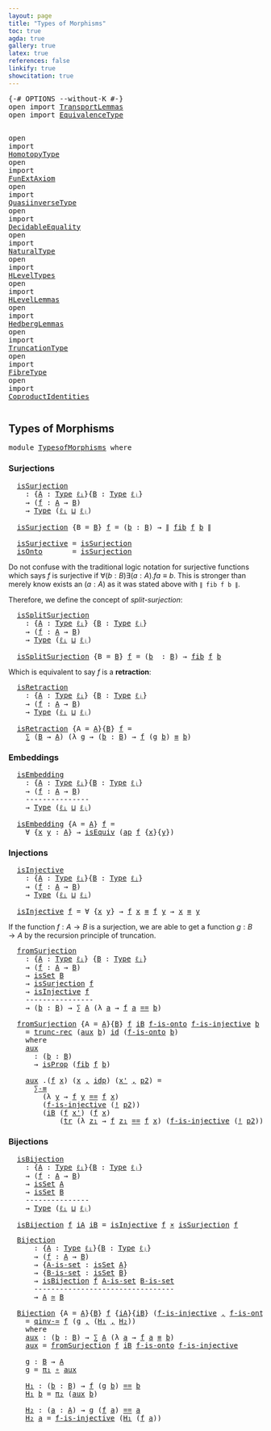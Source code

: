 ```yaml
---
layout: page
title: "Types of Morphisms"
toc: true
agda: true
gallery: true
latex: true
references: false
linkify: true
showcitation: true
---
```


<div class="hide" >
<pre class="Agda">
<a id="182" class="Symbol">{-#</a> <a id="186" class="Keyword">OPTIONS</a> <a id="194" class="Pragma">--without-K</a> <a id="206" class="Symbol">#-}</a>
<a id="210" class="Keyword">open</a> <a id="215" class="Keyword">import</a> <a id="222" href="TransportLemmas.html" class="Module">TransportLemmas</a>
<a id="238" class="Keyword">open</a> <a id="243" class="Keyword">import</a> <a id="250" href="EquivalenceType.html" class="Module">EquivalenceType</a>

<a id="267" class="Keyword">open</a> <a id="272" class="Keyword">import</a> <a id="279" href="HomotopyType.html" class="Module">HomotopyType</a>
<a id="292" class="Keyword">open</a> <a id="297" class="Keyword">import</a> <a id="304" href="FunExtAxiom.html" class="Module">FunExtAxiom</a>
<a id="316" class="Keyword">open</a> <a id="321" class="Keyword">import</a> <a id="328" href="QuasiinverseType.html" class="Module">QuasiinverseType</a>
<a id="345" class="Keyword">open</a> <a id="350" class="Keyword">import</a> <a id="357" href="DecidableEquality.html" class="Module">DecidableEquality</a>
<a id="375" class="Keyword">open</a> <a id="380" class="Keyword">import</a> <a id="387" href="NaturalType.html" class="Module">NaturalType</a>
<a id="399" class="Keyword">open</a> <a id="404" class="Keyword">import</a> <a id="411" href="HLevelTypes.html" class="Module">HLevelTypes</a>
<a id="423" class="Keyword">open</a> <a id="428" class="Keyword">import</a> <a id="435" href="HLevelLemmas.html" class="Module">HLevelLemmas</a>
<a id="448" class="Keyword">open</a> <a id="453" class="Keyword">import</a> <a id="460" href="HedbergLemmas.html" class="Module">HedbergLemmas</a>
<a id="474" class="Keyword">open</a> <a id="479" class="Keyword">import</a> <a id="486" href="TruncationType.html" class="Module">TruncationType</a>
<a id="501" class="Keyword">open</a> <a id="506" class="Keyword">import</a> <a id="513" href="FibreType.html" class="Module">FibreType</a>
<a id="523" class="Keyword">open</a> <a id="528" class="Keyword">import</a> <a id="535" href="CoproductIdentities.html" class="Module">CoproductIdentities</a>
</pre>
</div>

## Types of Morphisms

<pre class="Agda">
<a id="610" class="Keyword">module</a> <a id="617" href="TypesofMorphisms.html" class="Module">TypesofMorphisms</a> <a id="634" class="Keyword">where</a>
</pre>

### Surjections

<pre class="Agda">
  <a id="isSurjection"></a><a id="684" href="TypesofMorphisms.html#684" class="Function">isSurjection</a>
    <a id="701" class="Symbol">:</a> <a id="703" class="Symbol">{</a><a id="704" href="TypesofMorphisms.html#704" class="Bound">A</a> <a id="706" class="Symbol">:</a> <a id="708" href="Intro.html#1803" class="Function">Type</a> <a id="713" href="Intro.html#2245" class="Generalizable">ℓᵢ</a><a id="715" class="Symbol">}{</a><a id="717" href="TypesofMorphisms.html#717" class="Bound">B</a> <a id="719" class="Symbol">:</a> <a id="721" href="Intro.html#1803" class="Function">Type</a> <a id="726" href="Intro.html#2248" class="Generalizable">ℓⱼ</a><a id="728" class="Symbol">}</a>
    <a id="734" class="Symbol">→</a> <a id="736" class="Symbol">(</a><a id="737" href="TypesofMorphisms.html#737" class="Bound">f</a> <a id="739" class="Symbol">:</a> <a id="741" href="TypesofMorphisms.html#704" class="Bound">A</a> <a id="743" class="Symbol">→</a> <a id="745" href="TypesofMorphisms.html#717" class="Bound">B</a><a id="746" class="Symbol">)</a>
    <a id="752" class="Symbol">→</a> <a id="754" href="Intro.html#1803" class="Function">Type</a> <a id="759" class="Symbol">(</a><a id="760" href="Intro.html#2245" class="Generalizable">ℓᵢ</a> <a id="763" href="Agda.Primitive.html#657" class="Primitive Operator">⊔</a> <a id="765" href="Intro.html#2248" class="Generalizable">ℓⱼ</a><a id="767" class="Symbol">)</a>

  <a id="772" href="TypesofMorphisms.html#684" class="Function">isSurjection</a> <a id="785" class="Symbol">{</a><a id="786" class="Argument">B</a> <a id="788" class="Symbol">=</a> <a id="790" href="TypesofMorphisms.html#790" class="Bound">B</a><a id="791" class="Symbol">}</a> <a id="793" href="TypesofMorphisms.html#793" class="Bound">f</a> <a id="795" class="Symbol">=</a> <a id="797" class="Symbol">(</a><a id="798" href="TypesofMorphisms.html#798" class="Bound">b</a> <a id="800" class="Symbol">:</a> <a id="802" href="TypesofMorphisms.html#790" class="Bound">B</a><a id="803" class="Symbol">)</a> <a id="805" class="Symbol">→</a> <a id="807" href="TruncationType.html#821" class="Function Operator">∥</a> <a id="809" href="FibreType.html#537" class="Function">fib</a> <a id="813" href="TypesofMorphisms.html#793" class="Bound">f</a> <a id="815" href="TypesofMorphisms.html#798" class="Bound">b</a> <a id="817" href="TruncationType.html#821" class="Function Operator">∥</a>

  <a id="isSurjective"></a><a id="822" href="TypesofMorphisms.html#822" class="Function">isSurjective</a> <a id="835" class="Symbol">=</a> <a id="837" href="TypesofMorphisms.html#684" class="Function">isSurjection</a>
  <a id="isOnto"></a><a id="852" href="TypesofMorphisms.html#852" class="Function">isOnto</a>       <a id="865" class="Symbol">=</a> <a id="867" href="TypesofMorphisms.html#684" class="Function">isSurjection</a>
</pre>

Do not confuse with the traditional logic notation
for surjective functions which says $f$ is surjective if
$∀ (b : B) ∃ (a : A) . f a ≡ b$. This is stronger than merely
know exists an $(a : A)$ as it was stated above with `∥ fib f b ∥`.

Therefore, we define the concept of *split-surjection*:

<pre class="Agda">
  <a id="isSplitSurjection"></a><a id="1203" href="TypesofMorphisms.html#1203" class="Function">isSplitSurjection</a>
    <a id="1225" class="Symbol">:</a> <a id="1227" class="Symbol">{</a><a id="1228" href="TypesofMorphisms.html#1228" class="Bound">A</a> <a id="1230" class="Symbol">:</a> <a id="1232" href="Intro.html#1803" class="Function">Type</a> <a id="1237" href="Intro.html#2245" class="Generalizable">ℓᵢ</a><a id="1239" class="Symbol">}</a> <a id="1241" class="Symbol">{</a><a id="1242" href="TypesofMorphisms.html#1242" class="Bound">B</a> <a id="1244" class="Symbol">:</a> <a id="1246" href="Intro.html#1803" class="Function">Type</a> <a id="1251" href="Intro.html#2248" class="Generalizable">ℓⱼ</a><a id="1253" class="Symbol">}</a>
    <a id="1259" class="Symbol">→</a> <a id="1261" class="Symbol">(</a><a id="1262" href="TypesofMorphisms.html#1262" class="Bound">f</a> <a id="1264" class="Symbol">:</a> <a id="1266" href="TypesofMorphisms.html#1228" class="Bound">A</a> <a id="1268" class="Symbol">→</a> <a id="1270" href="TypesofMorphisms.html#1242" class="Bound">B</a><a id="1271" class="Symbol">)</a>
    <a id="1277" class="Symbol">→</a> <a id="1279" href="Intro.html#1803" class="Function">Type</a> <a id="1284" class="Symbol">(</a><a id="1285" href="Intro.html#2245" class="Generalizable">ℓᵢ</a> <a id="1288" href="Agda.Primitive.html#657" class="Primitive Operator">⊔</a> <a id="1290" href="Intro.html#2248" class="Generalizable">ℓⱼ</a><a id="1292" class="Symbol">)</a>

  <a id="1297" href="TypesofMorphisms.html#1203" class="Function">isSplitSurjection</a> <a id="1315" class="Symbol">{</a><a id="1316" class="Argument">B</a> <a id="1318" class="Symbol">=</a> <a id="1320" href="TypesofMorphisms.html#1320" class="Bound">B</a><a id="1321" class="Symbol">}</a> <a id="1323" href="TypesofMorphisms.html#1323" class="Bound">f</a> <a id="1325" class="Symbol">=</a> <a id="1327" class="Symbol">(</a><a id="1328" href="TypesofMorphisms.html#1328" class="Bound">b</a>  <a id="1331" class="Symbol">:</a> <a id="1333" href="TypesofMorphisms.html#1320" class="Bound">B</a><a id="1334" class="Symbol">)</a> <a id="1336" class="Symbol">→</a> <a id="1338" href="FibreType.html#537" class="Function">fib</a> <a id="1342" href="TypesofMorphisms.html#1323" class="Bound">f</a> <a id="1344" href="TypesofMorphisms.html#1328" class="Bound">b</a>
</pre>

Which is equivalent to say $f$ is a **retraction**:

<pre class="Agda">
  <a id="isRetraction"></a><a id="1426" href="TypesofMorphisms.html#1426" class="Function">isRetraction</a>
    <a id="1443" class="Symbol">:</a> <a id="1445" class="Symbol">{</a><a id="1446" href="TypesofMorphisms.html#1446" class="Bound">A</a> <a id="1448" class="Symbol">:</a> <a id="1450" href="Intro.html#1803" class="Function">Type</a> <a id="1455" href="Intro.html#2245" class="Generalizable">ℓᵢ</a><a id="1457" class="Symbol">}</a> <a id="1459" class="Symbol">{</a><a id="1460" href="TypesofMorphisms.html#1460" class="Bound">B</a> <a id="1462" class="Symbol">:</a> <a id="1464" href="Intro.html#1803" class="Function">Type</a> <a id="1469" href="Intro.html#2248" class="Generalizable">ℓⱼ</a><a id="1471" class="Symbol">}</a>
    <a id="1477" class="Symbol">→</a> <a id="1479" class="Symbol">(</a><a id="1480" href="TypesofMorphisms.html#1480" class="Bound">f</a> <a id="1482" class="Symbol">:</a> <a id="1484" href="TypesofMorphisms.html#1446" class="Bound">A</a> <a id="1486" class="Symbol">→</a> <a id="1488" href="TypesofMorphisms.html#1460" class="Bound">B</a><a id="1489" class="Symbol">)</a>
    <a id="1495" class="Symbol">→</a> <a id="1497" href="Intro.html#1803" class="Function">Type</a> <a id="1502" class="Symbol">(</a><a id="1503" href="Intro.html#2245" class="Generalizable">ℓᵢ</a> <a id="1506" href="Agda.Primitive.html#657" class="Primitive Operator">⊔</a> <a id="1508" href="Intro.html#2248" class="Generalizable">ℓⱼ</a><a id="1510" class="Symbol">)</a>

  <a id="1515" href="TypesofMorphisms.html#1426" class="Function">isRetraction</a> <a id="1528" class="Symbol">{</a><a id="1529" class="Argument">A</a> <a id="1531" class="Symbol">=</a> <a id="1533" href="TypesofMorphisms.html#1533" class="Bound">A</a><a id="1534" class="Symbol">}{</a><a id="1536" href="TypesofMorphisms.html#1536" class="Bound">B</a><a id="1537" class="Symbol">}</a> <a id="1539" href="TypesofMorphisms.html#1539" class="Bound">f</a> <a id="1541" class="Symbol">=</a>
    <a id="1547" href="BasicTypes.html#1497" class="Record">∑</a> <a id="1549" class="Symbol">(</a><a id="1550" href="TypesofMorphisms.html#1536" class="Bound">B</a> <a id="1552" class="Symbol">→</a> <a id="1554" href="TypesofMorphisms.html#1533" class="Bound">A</a><a id="1555" class="Symbol">)</a> <a id="1557" class="Symbol">(λ</a> <a id="1560" href="TypesofMorphisms.html#1560" class="Bound">g</a> <a id="1562" class="Symbol">→</a> <a id="1564" class="Symbol">(</a><a id="1565" href="TypesofMorphisms.html#1565" class="Bound">b</a> <a id="1567" class="Symbol">:</a> <a id="1569" href="TypesofMorphisms.html#1536" class="Bound">B</a><a id="1570" class="Symbol">)</a> <a id="1572" class="Symbol">→</a> <a id="1574" href="TypesofMorphisms.html#1539" class="Bound">f</a> <a id="1576" class="Symbol">(</a><a id="1577" href="TypesofMorphisms.html#1560" class="Bound">g</a> <a id="1579" href="TypesofMorphisms.html#1565" class="Bound">b</a><a id="1580" class="Symbol">)</a> <a id="1582" href="BasicTypes.html#4470" class="Function Operator">≡</a> <a id="1584" href="TypesofMorphisms.html#1565" class="Bound">b</a><a id="1585" class="Symbol">)</a>
</pre>


### Embeddings

<pre class="Agda">
  <a id="isEmbedding"></a><a id="1631" href="TypesofMorphisms.html#1631" class="Function">isEmbedding</a>
    <a id="1647" class="Symbol">:</a> <a id="1649" class="Symbol">{</a><a id="1650" href="TypesofMorphisms.html#1650" class="Bound">A</a> <a id="1652" class="Symbol">:</a> <a id="1654" href="Intro.html#1803" class="Function">Type</a> <a id="1659" href="Intro.html#2245" class="Generalizable">ℓᵢ</a><a id="1661" class="Symbol">}{</a><a id="1663" href="TypesofMorphisms.html#1663" class="Bound">B</a> <a id="1665" class="Symbol">:</a> <a id="1667" href="Intro.html#1803" class="Function">Type</a> <a id="1672" href="Intro.html#2248" class="Generalizable">ℓⱼ</a><a id="1674" class="Symbol">}</a>
    <a id="1680" class="Symbol">→</a> <a id="1682" class="Symbol">(</a><a id="1683" href="TypesofMorphisms.html#1683" class="Bound">f</a> <a id="1685" class="Symbol">:</a> <a id="1687" href="TypesofMorphisms.html#1650" class="Bound">A</a> <a id="1689" class="Symbol">→</a> <a id="1691" href="TypesofMorphisms.html#1663" class="Bound">B</a><a id="1692" class="Symbol">)</a>
    <a id="1698" class="Comment">---------------</a>
    <a id="1718" class="Symbol">→</a> <a id="1720" href="Intro.html#1803" class="Function">Type</a> <a id="1725" class="Symbol">(</a><a id="1726" href="Intro.html#2245" class="Generalizable">ℓᵢ</a> <a id="1729" href="Agda.Primitive.html#657" class="Primitive Operator">⊔</a> <a id="1731" href="Intro.html#2248" class="Generalizable">ℓⱼ</a><a id="1733" class="Symbol">)</a>

  <a id="1738" href="TypesofMorphisms.html#1631" class="Function">isEmbedding</a> <a id="1750" class="Symbol">{</a><a id="1751" class="Argument">A</a> <a id="1753" class="Symbol">=</a> <a id="1755" href="TypesofMorphisms.html#1755" class="Bound">A</a><a id="1756" class="Symbol">}</a> <a id="1758" href="TypesofMorphisms.html#1758" class="Bound">f</a> <a id="1760" class="Symbol">=</a>
    <a id="1766" class="Symbol">∀</a> <a id="1768" class="Symbol">{</a><a id="1769" href="TypesofMorphisms.html#1769" class="Bound">x</a> <a id="1771" href="TypesofMorphisms.html#1771" class="Bound">y</a> <a id="1773" class="Symbol">:</a> <a id="1775" href="TypesofMorphisms.html#1755" class="Bound">A</a><a id="1776" class="Symbol">}</a> <a id="1778" class="Symbol">→</a> <a id="1780" href="EquivalenceType.html#1170" class="Function">isEquiv</a> <a id="1788" class="Symbol">(</a><a id="1789" href="AlgebraOnPaths.html#389" class="Function">ap</a> <a id="1792" href="TypesofMorphisms.html#1758" class="Bound">f</a> <a id="1794" class="Symbol">{</a><a id="1795" href="TypesofMorphisms.html#1769" class="Bound">x</a><a id="1796" class="Symbol">}{</a><a id="1798" href="TypesofMorphisms.html#1771" class="Bound">y</a><a id="1799" class="Symbol">})</a>
</pre>

### Injections

<pre class="Agda">
  <a id="isInjective"></a><a id="1845" href="TypesofMorphisms.html#1845" class="Function">isInjective</a>
    <a id="1861" class="Symbol">:</a> <a id="1863" class="Symbol">{</a><a id="1864" href="TypesofMorphisms.html#1864" class="Bound">A</a> <a id="1866" class="Symbol">:</a> <a id="1868" href="Intro.html#1803" class="Function">Type</a> <a id="1873" href="Intro.html#2245" class="Generalizable">ℓᵢ</a><a id="1875" class="Symbol">}{</a><a id="1877" href="TypesofMorphisms.html#1877" class="Bound">B</a> <a id="1879" class="Symbol">:</a> <a id="1881" href="Intro.html#1803" class="Function">Type</a> <a id="1886" href="Intro.html#2248" class="Generalizable">ℓⱼ</a><a id="1888" class="Symbol">}</a>
    <a id="1894" class="Symbol">→</a> <a id="1896" class="Symbol">(</a><a id="1897" href="TypesofMorphisms.html#1897" class="Bound">f</a> <a id="1899" class="Symbol">:</a> <a id="1901" href="TypesofMorphisms.html#1864" class="Bound">A</a> <a id="1903" class="Symbol">→</a> <a id="1905" href="TypesofMorphisms.html#1877" class="Bound">B</a><a id="1906" class="Symbol">)</a>
    <a id="1912" class="Symbol">→</a> <a id="1914" href="Intro.html#1803" class="Function">Type</a> <a id="1919" class="Symbol">(</a><a id="1920" href="Intro.html#2245" class="Generalizable">ℓᵢ</a> <a id="1923" href="Agda.Primitive.html#657" class="Primitive Operator">⊔</a> <a id="1925" href="Intro.html#2248" class="Generalizable">ℓⱼ</a><a id="1927" class="Symbol">)</a>

  <a id="1932" href="TypesofMorphisms.html#1845" class="Function">isInjective</a> <a id="1944" href="TypesofMorphisms.html#1944" class="Bound">f</a> <a id="1946" class="Symbol">=</a> <a id="1948" class="Symbol">∀</a> <a id="1950" class="Symbol">{</a><a id="1951" href="TypesofMorphisms.html#1951" class="Bound">x</a> <a id="1953" href="TypesofMorphisms.html#1953" class="Bound">y</a><a id="1954" class="Symbol">}</a> <a id="1956" class="Symbol">→</a> <a id="1958" href="TypesofMorphisms.html#1944" class="Bound">f</a> <a id="1960" href="TypesofMorphisms.html#1951" class="Bound">x</a> <a id="1962" href="BasicTypes.html#4470" class="Function Operator">≡</a> <a id="1964" href="TypesofMorphisms.html#1944" class="Bound">f</a> <a id="1966" href="TypesofMorphisms.html#1953" class="Bound">y</a> <a id="1968" class="Symbol">→</a> <a id="1970" href="TypesofMorphisms.html#1951" class="Bound">x</a> <a id="1972" href="BasicTypes.html#4470" class="Function Operator">≡</a> <a id="1974" href="TypesofMorphisms.html#1953" class="Bound">y</a>
</pre>


If the function $f : A → B$ is a surjection, we are able to get
a function $g : B → A$ by the recursion principle of truncation.

<pre class="Agda">
  <a id="fromSurjection"></a><a id="2134" href="TypesofMorphisms.html#2134" class="Function">fromSurjection</a>
    <a id="2153" class="Symbol">:</a> <a id="2155" class="Symbol">{</a><a id="2156" href="TypesofMorphisms.html#2156" class="Bound">A</a> <a id="2158" class="Symbol">:</a> <a id="2160" href="Intro.html#1803" class="Function">Type</a> <a id="2165" href="Intro.html#2245" class="Generalizable">ℓᵢ</a><a id="2167" class="Symbol">}</a> <a id="2169" class="Symbol">{</a><a id="2170" href="TypesofMorphisms.html#2170" class="Bound">B</a> <a id="2172" class="Symbol">:</a> <a id="2174" href="Intro.html#1803" class="Function">Type</a> <a id="2179" href="Intro.html#2248" class="Generalizable">ℓⱼ</a><a id="2181" class="Symbol">}</a>
    <a id="2187" class="Symbol">→</a> <a id="2189" class="Symbol">(</a><a id="2190" href="TypesofMorphisms.html#2190" class="Bound">f</a> <a id="2192" class="Symbol">:</a> <a id="2194" href="TypesofMorphisms.html#2156" class="Bound">A</a> <a id="2196" class="Symbol">→</a> <a id="2198" href="TypesofMorphisms.html#2170" class="Bound">B</a><a id="2199" class="Symbol">)</a>
    <a id="2205" class="Symbol">→</a> <a id="2207" href="HLevelTypes.html#1682" class="Function">isSet</a> <a id="2213" href="TypesofMorphisms.html#2170" class="Bound">B</a>
    <a id="2219" class="Symbol">→</a> <a id="2221" href="TypesofMorphisms.html#684" class="Function">isSurjection</a> <a id="2234" href="TypesofMorphisms.html#2190" class="Bound">f</a>
    <a id="2240" class="Symbol">→</a> <a id="2242" href="TypesofMorphisms.html#1845" class="Function">isInjective</a> <a id="2254" href="TypesofMorphisms.html#2190" class="Bound">f</a>
    <a id="2260" class="Comment">----------------</a>
    <a id="2281" class="Symbol">→</a> <a id="2283" class="Symbol">(</a><a id="2284" href="TypesofMorphisms.html#2284" class="Bound">b</a> <a id="2286" class="Symbol">:</a> <a id="2288" href="TypesofMorphisms.html#2170" class="Bound">B</a><a id="2289" class="Symbol">)</a> <a id="2291" class="Symbol">→</a> <a id="2293" href="BasicTypes.html#1497" class="Record">∑</a> <a id="2295" href="TypesofMorphisms.html#2156" class="Bound">A</a> <a id="2297" class="Symbol">(λ</a> <a id="2300" href="TypesofMorphisms.html#2300" class="Bound">a</a> <a id="2302" class="Symbol">→</a> <a id="2304" href="TypesofMorphisms.html#2190" class="Bound">f</a> <a id="2306" href="TypesofMorphisms.html#2300" class="Bound">a</a> <a id="2308" href="BasicTypes.html#4284" class="Datatype Operator">==</a> <a id="2311" href="TypesofMorphisms.html#2284" class="Bound">b</a><a id="2312" class="Symbol">)</a>

  <a id="2317" href="TypesofMorphisms.html#2134" class="Function">fromSurjection</a> <a id="2332" class="Symbol">{</a><a id="2333" class="Argument">A</a> <a id="2335" class="Symbol">=</a> <a id="2337" href="TypesofMorphisms.html#2337" class="Bound">A</a><a id="2338" class="Symbol">}{</a><a id="2340" href="TypesofMorphisms.html#2340" class="Bound">B</a><a id="2341" class="Symbol">}</a> <a id="2343" href="TypesofMorphisms.html#2343" class="Bound">f</a> <a id="2345" href="TypesofMorphisms.html#2345" class="Bound">iB</a> <a id="2348" href="TypesofMorphisms.html#2348" class="Bound">f-is-onto</a> <a id="2358" href="TypesofMorphisms.html#2358" class="Bound">f-is-injective</a> <a id="2373" href="TypesofMorphisms.html#2373" class="Bound">b</a>
    <a id="2379" class="Symbol">=</a> <a id="2381" href="TruncationType.html#1150" class="Function">trunc-rec</a> <a id="2391" class="Symbol">(</a><a id="2392" href="TypesofMorphisms.html#2430" class="Function">aux</a> <a id="2396" href="TypesofMorphisms.html#2373" class="Bound">b</a><a id="2397" class="Symbol">)</a> <a id="2399" href="BasicFunctions.html#376" class="Function">id</a> <a id="2402" class="Symbol">(</a><a id="2403" href="TypesofMorphisms.html#2348" class="Bound">f-is-onto</a> <a id="2413" href="TypesofMorphisms.html#2373" class="Bound">b</a><a id="2414" class="Symbol">)</a>
    <a id="2420" class="Keyword">where</a>
    <a id="2430" href="TypesofMorphisms.html#2430" class="Function">aux</a>
      <a id="2440" class="Symbol">:</a> <a id="2442" class="Symbol">(</a><a id="2443" href="TypesofMorphisms.html#2443" class="Bound">b</a> <a id="2445" class="Symbol">:</a> <a id="2447" href="TypesofMorphisms.html#2340" class="Bound">B</a><a id="2448" class="Symbol">)</a>
      <a id="2456" class="Symbol">→</a> <a id="2458" href="HLevelTypes.html#1162" class="Function">isProp</a> <a id="2465" class="Symbol">(</a><a id="2466" href="FibreType.html#537" class="Function">fib</a> <a id="2470" href="TypesofMorphisms.html#2343" class="Bound">f</a> <a id="2472" href="TypesofMorphisms.html#2443" class="Bound">b</a><a id="2473" class="Symbol">)</a>

    <a id="2480" href="TypesofMorphisms.html#2430" class="Function">aux</a> <a id="2484" class="DottedPattern Symbol">.(</a><a id="2486" href="TypesofMorphisms.html#2343" class="DottedPattern Bound">f</a> <a id="2488" href="TypesofMorphisms.html#2492" class="DottedPattern Bound">x</a><a id="2489" class="DottedPattern Symbol">)</a> <a id="2491" class="Symbol">(</a><a id="2492" href="TypesofMorphisms.html#2492" class="Bound">x</a> <a id="2494" href="BasicTypes.html#1572" class="InductiveConstructor Operator">,</a> <a id="2496" href="BasicTypes.html#4339" class="InductiveConstructor">idp</a><a id="2499" class="Symbol">)</a> <a id="2501" class="Symbol">(</a><a id="2502" href="TypesofMorphisms.html#2502" class="Bound">x&#39;</a> <a id="2505" href="BasicTypes.html#1572" class="InductiveConstructor Operator">,</a> <a id="2507" href="TypesofMorphisms.html#2507" class="Bound">p2</a><a id="2509" class="Symbol">)</a> <a id="2511" class="Symbol">=</a>
      <a id="2519" href="CoproductIdentities.html#495" class="Function">∑-≡</a>
        <a id="2531" class="Symbol">(λ</a> <a id="2534" href="TypesofMorphisms.html#2534" class="Bound">y</a> <a id="2536" class="Symbol">→</a> <a id="2538" href="TypesofMorphisms.html#2343" class="Bound">f</a> <a id="2540" href="TypesofMorphisms.html#2534" class="Bound">y</a> <a id="2542" href="BasicTypes.html#4284" class="Datatype Operator">==</a> <a id="2545" href="TypesofMorphisms.html#2343" class="Bound">f</a> <a id="2547" href="TypesofMorphisms.html#2492" class="Bound">x</a><a id="2548" class="Symbol">)</a>
        <a id="2558" class="Symbol">(</a><a id="2559" href="TypesofMorphisms.html#2358" class="Bound">f-is-injective</a> <a id="2574" class="Symbol">(</a><a id="2575" href="BasicFunctions.html#4299" class="Function Operator">!</a> <a id="2577" href="TypesofMorphisms.html#2507" class="Bound">p2</a><a id="2579" class="Symbol">))</a>
        <a id="2590" class="Symbol">(</a><a id="2591" href="TypesofMorphisms.html#2345" class="Bound">iB</a> <a id="2594" class="Symbol">(</a><a id="2595" href="TypesofMorphisms.html#2343" class="Bound">f</a> <a id="2597" href="TypesofMorphisms.html#2502" class="Bound">x&#39;</a><a id="2599" class="Symbol">)</a> <a id="2601" class="Symbol">(</a><a id="2602" href="TypesofMorphisms.html#2343" class="Bound">f</a> <a id="2604" href="TypesofMorphisms.html#2492" class="Bound">x</a><a id="2605" class="Symbol">)</a>
            <a id="2619" class="Symbol">(</a><a id="2620" href="Transport.html#663" class="Function">tr</a> <a id="2623" class="Symbol">(λ</a> <a id="2626" href="TypesofMorphisms.html#2626" class="Bound">z₁</a> <a id="2629" class="Symbol">→</a> <a id="2631" href="TypesofMorphisms.html#2343" class="Bound">f</a> <a id="2633" href="TypesofMorphisms.html#2626" class="Bound">z₁</a> <a id="2636" href="BasicTypes.html#4284" class="Datatype Operator">==</a> <a id="2639" href="TypesofMorphisms.html#2343" class="Bound">f</a> <a id="2641" href="TypesofMorphisms.html#2492" class="Bound">x</a><a id="2642" class="Symbol">)</a> <a id="2644" class="Symbol">(</a><a id="2645" href="TypesofMorphisms.html#2358" class="Bound">f-is-injective</a> <a id="2660" class="Symbol">(</a><a id="2661" href="BasicFunctions.html#4299" class="Function Operator">!</a> <a id="2663" href="TypesofMorphisms.html#2507" class="Bound">p2</a><a id="2665" class="Symbol">))</a> <a id="2668" href="BasicTypes.html#4339" class="InductiveConstructor">idp</a><a id="2671" class="Symbol">)</a> <a id="2673" href="TypesofMorphisms.html#2507" class="Bound">p2</a><a id="2675" class="Symbol">)</a>
</pre>

### Bijections

<pre class="Agda">
  <a id="isBijection"></a><a id="2720" href="TypesofMorphisms.html#2720" class="Function">isBijection</a>
    <a id="2736" class="Symbol">:</a> <a id="2738" class="Symbol">{</a><a id="2739" href="TypesofMorphisms.html#2739" class="Bound">A</a> <a id="2741" class="Symbol">:</a> <a id="2743" href="Intro.html#1803" class="Function">Type</a> <a id="2748" href="Intro.html#2245" class="Generalizable">ℓᵢ</a><a id="2750" class="Symbol">}{</a><a id="2752" href="TypesofMorphisms.html#2752" class="Bound">B</a> <a id="2754" class="Symbol">:</a> <a id="2756" href="Intro.html#1803" class="Function">Type</a> <a id="2761" href="Intro.html#2248" class="Generalizable">ℓⱼ</a><a id="2763" class="Symbol">}</a>
    <a id="2769" class="Symbol">→</a> <a id="2771" class="Symbol">(</a><a id="2772" href="TypesofMorphisms.html#2772" class="Bound">f</a> <a id="2774" class="Symbol">:</a> <a id="2776" href="TypesofMorphisms.html#2739" class="Bound">A</a> <a id="2778" class="Symbol">→</a> <a id="2780" href="TypesofMorphisms.html#2752" class="Bound">B</a><a id="2781" class="Symbol">)</a>
    <a id="2787" class="Symbol">→</a> <a id="2789" href="HLevelTypes.html#1682" class="Function">isSet</a> <a id="2795" href="TypesofMorphisms.html#2739" class="Bound">A</a>
    <a id="2801" class="Symbol">→</a> <a id="2803" href="HLevelTypes.html#1682" class="Function">isSet</a> <a id="2809" href="TypesofMorphisms.html#2752" class="Bound">B</a>
    <a id="2815" class="Comment">---------------</a>
    <a id="2835" class="Symbol">→</a> <a id="2837" href="Intro.html#1803" class="Function">Type</a> <a id="2842" class="Symbol">(</a><a id="2843" href="Intro.html#2245" class="Generalizable">ℓᵢ</a> <a id="2846" href="Agda.Primitive.html#657" class="Primitive Operator">⊔</a> <a id="2848" href="Intro.html#2248" class="Generalizable">ℓⱼ</a><a id="2850" class="Symbol">)</a>

  <a id="2855" href="TypesofMorphisms.html#2720" class="Function">isBijection</a> <a id="2867" href="TypesofMorphisms.html#2867" class="Bound">f</a> <a id="2869" href="TypesofMorphisms.html#2869" class="Bound">iA</a> <a id="2872" href="TypesofMorphisms.html#2872" class="Bound">iB</a> <a id="2875" class="Symbol">=</a> <a id="2877" href="TypesofMorphisms.html#1845" class="Function">isInjective</a> <a id="2889" href="TypesofMorphisms.html#2867" class="Bound">f</a> <a id="2891" href="BasicTypes.html#2139" class="Function Operator">×</a> <a id="2893" href="TypesofMorphisms.html#684" class="Function">isSurjection</a> <a id="2906" href="TypesofMorphisms.html#2867" class="Bound">f</a>
</pre>

<pre class="Agda">
  <a id="Bijection"></a><a id="2935" href="TypesofMorphisms.html#2935" class="Function">Bijection</a>
      <a id="2951" class="Symbol">:</a> <a id="2953" class="Symbol">{</a><a id="2954" href="TypesofMorphisms.html#2954" class="Bound">A</a> <a id="2956" class="Symbol">:</a> <a id="2958" href="Intro.html#1803" class="Function">Type</a> <a id="2963" href="Intro.html#2245" class="Generalizable">ℓᵢ</a><a id="2965" class="Symbol">}{</a><a id="2967" href="TypesofMorphisms.html#2967" class="Bound">B</a> <a id="2969" class="Symbol">:</a> <a id="2971" href="Intro.html#1803" class="Function">Type</a> <a id="2976" href="Intro.html#2248" class="Generalizable">ℓⱼ</a><a id="2978" class="Symbol">}</a>
      <a id="2986" class="Symbol">→</a> <a id="2988" class="Symbol">(</a><a id="2989" href="TypesofMorphisms.html#2989" class="Bound">f</a> <a id="2991" class="Symbol">:</a> <a id="2993" href="TypesofMorphisms.html#2954" class="Bound">A</a> <a id="2995" class="Symbol">→</a> <a id="2997" href="TypesofMorphisms.html#2967" class="Bound">B</a><a id="2998" class="Symbol">)</a>
      <a id="3006" class="Symbol">→</a> <a id="3008" class="Symbol">{</a><a id="3009" href="TypesofMorphisms.html#3009" class="Bound">A-is-set</a> <a id="3018" class="Symbol">:</a> <a id="3020" href="HLevelTypes.html#1682" class="Function">isSet</a> <a id="3026" href="TypesofMorphisms.html#2954" class="Bound">A</a><a id="3027" class="Symbol">}</a>
      <a id="3035" class="Symbol">→</a> <a id="3037" class="Symbol">{</a><a id="3038" href="TypesofMorphisms.html#3038" class="Bound">B-is-set</a> <a id="3047" class="Symbol">:</a> <a id="3049" href="HLevelTypes.html#1682" class="Function">isSet</a> <a id="3055" href="TypesofMorphisms.html#2967" class="Bound">B</a><a id="3056" class="Symbol">}</a>
      <a id="3064" class="Symbol">→</a> <a id="3066" href="TypesofMorphisms.html#2720" class="Function">isBijection</a> <a id="3078" href="TypesofMorphisms.html#2989" class="Bound">f</a> <a id="3080" href="TypesofMorphisms.html#3009" class="Bound">A-is-set</a> <a id="3089" href="TypesofMorphisms.html#3038" class="Bound">B-is-set</a>
      <a id="3104" class="Comment">---------------------------------</a>
      <a id="3144" class="Symbol">→</a> <a id="3146" href="TypesofMorphisms.html#2954" class="Bound">A</a> <a id="3148" href="EquivalenceType.html#1320" class="Function Operator">≃</a> <a id="3150" href="TypesofMorphisms.html#2967" class="Bound">B</a>

  <a id="3155" href="TypesofMorphisms.html#2935" class="Function">Bijection</a> <a id="3165" class="Symbol">{</a><a id="3166" class="Argument">A</a> <a id="3168" class="Symbol">=</a> <a id="3170" href="TypesofMorphisms.html#3170" class="Bound">A</a><a id="3171" class="Symbol">}{</a><a id="3173" href="TypesofMorphisms.html#3173" class="Bound">B</a><a id="3174" class="Symbol">}</a> <a id="3176" href="TypesofMorphisms.html#3176" class="Bound">f</a> <a id="3178" class="Symbol">{</a><a id="3179" href="TypesofMorphisms.html#3179" class="Bound">iA</a><a id="3181" class="Symbol">}{</a><a id="3183" href="TypesofMorphisms.html#3183" class="Bound">iB</a><a id="3185" class="Symbol">}</a> <a id="3187" class="Symbol">(</a><a id="3188" href="TypesofMorphisms.html#3188" class="Bound">f-is-injective</a> <a id="3203" href="BasicTypes.html#1572" class="InductiveConstructor Operator">,</a> <a id="3205" href="TypesofMorphisms.html#3205" class="Bound">f-is-onto</a><a id="3214" class="Symbol">)</a>
    <a id="3220" class="Symbol">=</a> <a id="3222" href="QuasiinverseType.html#3125" class="Function">qinv-≃</a> <a id="3229" href="TypesofMorphisms.html#3176" class="Bound">f</a> <a id="3231" class="Symbol">(</a><a id="3232" href="TypesofMorphisms.html#3357" class="Function">g</a> <a id="3234" href="BasicTypes.html#1572" class="InductiveConstructor Operator">,</a> <a id="3236" class="Symbol">(</a><a id="3237" href="TypesofMorphisms.html#3389" class="Function">H₁</a> <a id="3240" href="BasicTypes.html#1572" class="InductiveConstructor Operator">,</a> <a id="3242" href="TypesofMorphisms.html#3444" class="Function">H₂</a><a id="3244" class="Symbol">))</a>
    <a id="3251" class="Keyword">where</a>
    <a id="3261" href="TypesofMorphisms.html#3261" class="Function">aux</a> <a id="3265" class="Symbol">:</a> <a id="3267" class="Symbol">(</a><a id="3268" href="TypesofMorphisms.html#3268" class="Bound">b</a> <a id="3270" class="Symbol">:</a> <a id="3272" href="TypesofMorphisms.html#3173" class="Bound">B</a><a id="3273" class="Symbol">)</a> <a id="3275" class="Symbol">→</a> <a id="3277" href="BasicTypes.html#1497" class="Record">∑</a> <a id="3279" href="TypesofMorphisms.html#3170" class="Bound">A</a> <a id="3281" class="Symbol">(λ</a> <a id="3284" href="TypesofMorphisms.html#3284" class="Bound">a</a> <a id="3286" class="Symbol">→</a> <a id="3288" href="TypesofMorphisms.html#3176" class="Bound">f</a> <a id="3290" href="TypesofMorphisms.html#3284" class="Bound">a</a> <a id="3292" href="BasicTypes.html#4470" class="Function Operator">≡</a> <a id="3294" href="TypesofMorphisms.html#3268" class="Bound">b</a><a id="3295" class="Symbol">)</a>
    <a id="3301" href="TypesofMorphisms.html#3261" class="Function">aux</a> <a id="3305" class="Symbol">=</a> <a id="3307" href="TypesofMorphisms.html#2134" class="Function">fromSurjection</a> <a id="3322" href="TypesofMorphisms.html#3176" class="Bound">f</a> <a id="3324" href="TypesofMorphisms.html#3183" class="Bound">iB</a> <a id="3327" href="TypesofMorphisms.html#3205" class="Bound">f-is-onto</a> <a id="3337" href="TypesofMorphisms.html#3188" class="Bound">f-is-injective</a>

    <a id="3357" href="TypesofMorphisms.html#3357" class="Function">g</a> <a id="3359" class="Symbol">:</a> <a id="3361" href="TypesofMorphisms.html#3173" class="Bound">B</a> <a id="3363" class="Symbol">→</a> <a id="3365" href="TypesofMorphisms.html#3170" class="Bound">A</a>
    <a id="3371" href="TypesofMorphisms.html#3357" class="Function">g</a> <a id="3373" class="Symbol">=</a> <a id="3375" href="BasicTypes.html#1588" class="Field">π₁</a> <a id="3378" href="BasicFunctions.html#1016" class="Function Operator">∘</a> <a id="3380" href="TypesofMorphisms.html#3261" class="Function">aux</a>

    <a id="3389" href="TypesofMorphisms.html#3389" class="Function">H₁</a> <a id="3392" class="Symbol">:</a> <a id="3394" class="Symbol">(</a><a id="3395" href="TypesofMorphisms.html#3395" class="Bound">b</a> <a id="3397" class="Symbol">:</a> <a id="3399" href="TypesofMorphisms.html#3173" class="Bound">B</a><a id="3400" class="Symbol">)</a> <a id="3402" class="Symbol">→</a> <a id="3404" href="TypesofMorphisms.html#3176" class="Bound">f</a> <a id="3406" class="Symbol">(</a><a id="3407" href="TypesofMorphisms.html#3357" class="Function">g</a> <a id="3409" href="TypesofMorphisms.html#3395" class="Bound">b</a><a id="3410" class="Symbol">)</a> <a id="3412" href="BasicTypes.html#4284" class="Datatype Operator">==</a> <a id="3415" href="TypesofMorphisms.html#3395" class="Bound">b</a>
    <a id="3421" href="TypesofMorphisms.html#3389" class="Function">H₁</a> <a id="3424" href="TypesofMorphisms.html#3424" class="Bound">b</a> <a id="3426" class="Symbol">=</a> <a id="3428" href="BasicTypes.html#1599" class="Field">π₂</a> <a id="3431" class="Symbol">(</a><a id="3432" href="TypesofMorphisms.html#3261" class="Function">aux</a> <a id="3436" href="TypesofMorphisms.html#3424" class="Bound">b</a><a id="3437" class="Symbol">)</a>

    <a id="3444" href="TypesofMorphisms.html#3444" class="Function">H₂</a> <a id="3447" class="Symbol">:</a> <a id="3449" class="Symbol">(</a><a id="3450" href="TypesofMorphisms.html#3450" class="Bound">a</a> <a id="3452" class="Symbol">:</a> <a id="3454" href="TypesofMorphisms.html#3170" class="Bound">A</a><a id="3455" class="Symbol">)</a> <a id="3457" class="Symbol">→</a> <a id="3459" href="TypesofMorphisms.html#3357" class="Function">g</a> <a id="3461" class="Symbol">(</a><a id="3462" href="TypesofMorphisms.html#3176" class="Bound">f</a> <a id="3464" href="TypesofMorphisms.html#3450" class="Bound">a</a><a id="3465" class="Symbol">)</a> <a id="3467" href="BasicTypes.html#4284" class="Datatype Operator">==</a> <a id="3470" href="TypesofMorphisms.html#3450" class="Bound">a</a>
    <a id="3476" href="TypesofMorphisms.html#3444" class="Function">H₂</a> <a id="3479" href="TypesofMorphisms.html#3479" class="Bound">a</a> <a id="3481" class="Symbol">=</a> <a id="3483" href="TypesofMorphisms.html#3188" class="Bound">f-is-injective</a> <a id="3498" class="Symbol">(</a><a id="3499" href="TypesofMorphisms.html#3389" class="Function">H₁</a> <a id="3502" class="Symbol">(</a><a id="3503" href="TypesofMorphisms.html#3176" class="Bound">f</a> <a id="3505" href="TypesofMorphisms.html#3479" class="Bound">a</a><a id="3506" class="Symbol">))</a>
</pre>
